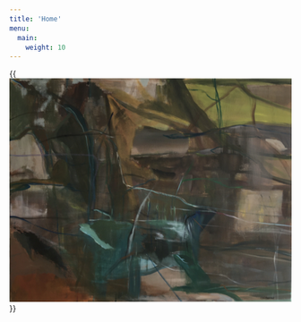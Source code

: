 ```yaml
---
title: 'Home'
menu:
  main:
    weight: 10
---
```


{{<img src="2009-komposition.jpg" alt="Komposition af Lisbeth Aggerbeck">}}
